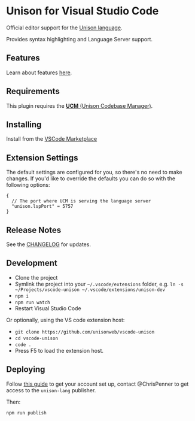 # Unison for Visual Studio Code

Official editor support for the [Unison language](https://unison-lang.org/).

Provides syntax highlighting and Language Server support.

## Features

Learn about features [here](https://github.com/unisonweb/unison/blob/trunk/docs/language-server.markdown).

## Requirements

This plugin requires the [**UCM** (Unison Codebase Manager)](https://github.com/unisonweb/unison).

## Installing

Install from the [VSCode Marketplace](https://marketplace.visualstudio.com/items?itemName=unison-lang.unison)

## Extension Settings

The default settings are configured for you, so there's no need to make changes.
If you'd like to override the defaults you can do so with the following options:

```
{
  // The port where UCM is serving the language server
  "unison.lspPort" = 5757
}
```

## Release Notes

See the [CHANGELOG](./CHANGELOG.md) for updates.

## Development

* Clone the project
* Symlink the project into your `~/.vscode/extensions` folder, e.g. `ln -s ~/Projects/vscode-unison ~/.vscode/extensions/unison-dev`
* `npm i`
* `npm run watch`
* Restart Visual Studio Code

Or optionally, using the VS code extension host:

* `git clone https://github.com/unisonweb/vscode-unison`
* `cd vscode-unison`
* `code .`
* Press F5 to load the extension host.

## Deploying

Follow [this guide](https://code.visualstudio.com/api/working-with-extensions/publishing-extension) to get your account set up, contact @ChrisPenner to get access to the `unison-lang` publisher.

Then:

```
npm run publish
```
